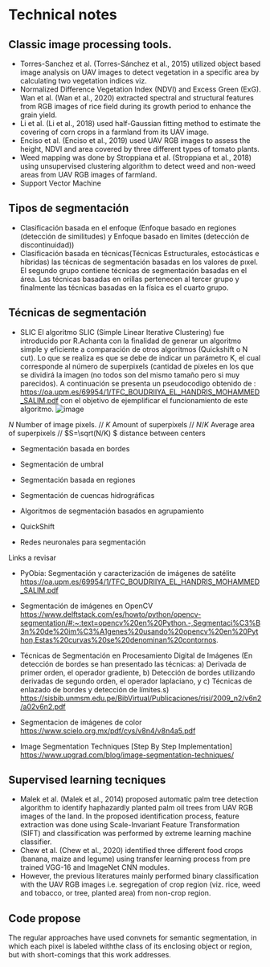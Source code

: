 # Technical notes

## Classic image processing tools. 
- Torres-Sanchez et al. (Torres-Sánchez et al., 2015) utilized object based image analysis on UAV images to detect vegetation in a specific area by calculating two vegetation indices viz. 
- Normalized Difference Vegetation Index (NDVI) and Excess Green (ExG). Wan et al. (Wan et al., 2020) extracted spectral and structural features from RGB images of rice field during its growth period to enhance the grain yield. 
- Li et al. (Li et al., 2018) used half-Gaussian fitting method to estimate the covering of corn crops in a farmland from its UAV image. 
- Enciso et al. (Enciso et al., 2019) used UAV RGB images to assess the height, NDVI and area covered by three different types of tomato plants.
- Weed mapping was done by Stroppiana et al. (Stroppiana et al., 2018) using unsupervised clustering algorithm to detect weed and non-weed areas from UAV RGB images of farmland.
- Support Vector Machine



## Tipos de segmentación
- Clasificación basada en el enfoque (Enfoque basado en regiones (detección de similitudes) y Enfoque basado en límites (detección de discontinuidad))
- Clasificación basada en técnicas(Técnicas Estructurales, estocásticas e híbridas)
las técnicas de segmentación basadas en los valores de pıxel. El segundo grupo contiene técnicas de segmentación basadas en el área. Las técnicas basadas en orillas pertenecen al tercer grupo y finalmente las técnicas basadas en la física es el cuarto grupo.
## Técnicas de segmentación
- SLIC
El algoritmo SLIC (Simple Linear Iterative Clustering) fue introducido por R.Achanta con la finalidad de generar un algoritmo simple y eficiente a comparación de otros algoritmos (Quickshift o N cut). Lo que se realiza es que se debe de indicar un parámetro K, el cual corresponde al número de superpixels (cantidad de pixeles en los que se dividirá la imagen (no todos son del mismo tamaño pero si muy parecidos).  A continuación se presenta un pseudocodigo obtenido de : https://oa.upm.es/69954/1/TFC_BOUDRIIYA_EL_HANDRIS_MOHAMMED_SALIM.pdf con el objetivo de ejemplificar el funcionamiento de este algoritmo.
![image](https://user-images.githubusercontent.com/111094131/191816901-fb7cc23f-c1b4-4a94-a8f5-6121936e7ffe.png)

$N$ Number of image pixels. //
$K$ Amount of superpixels //
$N/K$ Average area of superpixels //
$S=\sqrt(N/K) $ distance between centers


- Segmentación basada en bordes

- Segmentación de umbral

- Segmentación basada en regiones

- Segmentación de cuencas hidrográficas

- Algoritmos de segmentación basados en agrupamiento

- QuickShift

- Redes neuronales para segmentación

Links a revisar
- PyObia: Segmentación y caracterización de imágenes de satélite
https://oa.upm.es/69954/1/TFC_BOUDRIIYA_EL_HANDRIS_MOHAMMED_SALIM.pdf

- Segmentación de imágenes en OpenCV https://www.delftstack.com/es/howto/python/opencv-segmentation/#:~:text=opencv%20en%20Python.-,Segmentaci%C3%B3n%20de%20im%C3%A1genes%20usando%20opencv%20en%20Python,Estas%20curvas%20se%20denominan%20contornos.

- Técnicas de Segmentación en Procesamiento Digital de Imágenes (En detección de bordes se han presentado las técnicas: a) Derivada de primer orden, el operador gradiente, b) Detección de bordes utilizando derivadas de segundo orden, el operador laplaciano, y c) Técnicas de enlazado de bordes y detección de límites.s)
https://sisbib.unmsm.edu.pe/BibVirtual/Publicaciones/risi/2009_n2/v6n2/a02v6n2.pdf

- Segmentacion de imágenes de color
https://www.scielo.org.mx/pdf/cys/v8n4/v8n4a5.pdf

- Image Segmentation Techniques [Step By Step Implementation]
https://www.upgrad.com/blog/image-segmentation-techniques/


## Supervised learning tecniques
- Malek et al. (Malek et al., 2014) proposed automatic palm tree detection algorithm to identify haphazardly planted palm oil trees from UAV RGB images of the land. In the proposed identification process, feature extraction was done using Scale-Invariant Feature Transformation (SIFT) and classification was performed by extreme learning machine classifier.
- Chew et al. (Chew et al., 2020) identified three different food crops (banana, maize and legume) using transfer learning process from pre trained VGG-16 and ImageNet CNN modules.
- However, the previous literatures mainly performed binary classification with the UAV RGB images i.e. segregation of crop region (viz. rice, weed and tobacco, or tree, planted area) from non-crop region.

## Code propose
The regular approaches have used convnets for semantic segmentation, in which each pixel is labeled withthe class of its enclosing object or region, but with short-comings that this work addresses.
